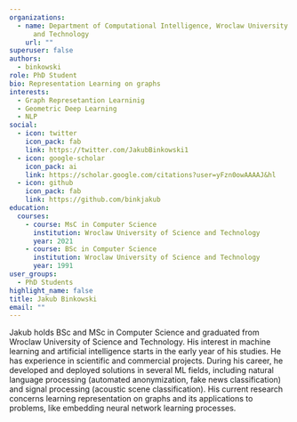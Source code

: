 ```yaml
---
organizations:
  - name: Department of Computational Intelligence, Wroclaw University of Science
      and Technology
    url: ""
superuser: false
authors:
  - binkowski
role: PhD Student
bio: Representation Learning on graphs
interests:
  - Graph Represetantion Learninig
  - Geometric Deep Learning
  - NLP
social:
  - icon: twitter
    icon_pack: fab
    link: https://twitter.com/JakubBinkowski1
  - icon: google-scholar
    icon_pack: ai
    link: https://scholar.google.com/citations?user=yFzn0owAAAAJ&hl
  - icon: github
    icon_pack: fab
    link: https://github.com/binkjakub
education:
  courses:
    - course: MsC in Computer Science
      institution: Wroclaw University of Science and Technology
      year: 2021
    - course: BSc in Computer Science
      institution: Wroclaw University of Science and Technology
      year: 1991
user_groups:
  - PhD Students
highlight_name: false
title: Jakub Binkowski
email: ""
---
```

Jakub holds BSc and MSc in Computer Science and graduated from Wroclaw University of Science and Technology. His interest in machine learning and artificial intelligence starts in the early year of his studies. He has experience in scientific and commercial projects. During his career, he developed and deployed solutions in several ML fields, including natural language processing (automated anonymization, fake news classification) and signal processing (acoustic scene classification). His current research concerns learning representation on graphs and its applications to problems, like embedding neural network learning processes.